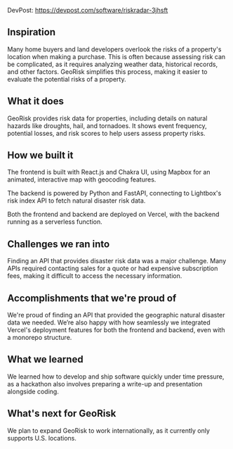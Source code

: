 DevPost: https://devpost.com/software/riskradar-3jhsft

## Inspiration

Many home buyers and land developers overlook the risks of a property's location when making a purchase. This is often because assessing risk can be complicated, as it requires analyzing weather data, historical records, and other factors. GeoRisk simplifies this process, making it easier to evaluate the potential risks of a property.

## What it does

GeoRisk provides risk data for properties, including details on natural hazards like droughts, hail, and tornadoes. It shows event frequency, potential losses, and risk scores to help users assess property risks.

## How we built it

The frontend is built with React.js and Chakra UI, using Mapbox for an animated, interactive map with geocoding features.

The backend is powered by Python and FastAPI, connecting to Lightbox's risk index API to fetch natural disaster risk data.

Both the frontend and backend are deployed on Vercel, with the backend running as a serverless function.

## Challenges we ran into

Finding an API that provides disaster risk data was a major challenge. Many APIs required contacting sales for a quote or had expensive subscription fees, making it difficult to access the necessary information.

## Accomplishments that we're proud of

We're proud of finding an API that provided the geographic natural disaster data we needed. We’re also happy with how seamlessly we integrated Vercel's deployment features for both the frontend and backend, even with a monorepo structure.

## What we learned

We learned how to develop and ship software quickly under time pressure, as a hackathon also involves preparing a write-up and presentation alongside coding.

## What's next for GeoRisk

We plan to expand GeoRisk to work internationally, as it currently only supports U.S. locations.